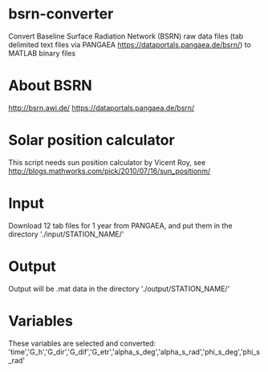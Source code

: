 # bsrn-converter
Convert Baseline Surface Radiation Network (BSRN) raw data files (tab delimited text files via PANGAEA https://dataportals.pangaea.de/bsrn/) to MATLAB binary files

# About BSRN
http://bsrn.awi.de/
https://dataportals.pangaea.de/bsrn/

# Solar position calculator
This script needs sun position calculator by Vicent Roy, see http://blogs.mathworks.com/pick/2010/07/16/sun_positionm/

# Input
Download 12 tab files for 1 year from PANGAEA, and put them in the directory './input/STATION_NAME/'

# Output
Output will be .mat data in the directory './output/STATION_NAME/'

# Variables
These variables are selected and converted:
'time','G_h','G_dir','G_dif','G_etr','alpha_s_deg','alpha_s_rad','phi_s_deg','phi_s_rad'



